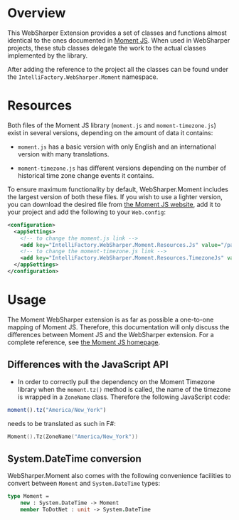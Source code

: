 ﻿# Overview

This WebSharper Extension provides a set of classes and functions almost
identical to the ones documented in [Moment JS](http://momentjs.com). When used
in WebSharper projects, these stub classes delegate the work to the actual
classes implemented by the library.

After adding the reference to the project all the classes can be found
under the `IntelliFactory.WebSharper.Moment` namespace.

# Resources

Both files of the Moment JS library (`moment.js` and `moment-timezone.js`)
exist in several versions, depending on the amount of data it contains:

  * `moment.js` has a basic version with only English and an international
  version with many translations.

  * `moment-timezone.js` has different versions depending on the number of
  historical time zone change events it contains.

To ensure maximum functionality by default, WebSharper.Moment includes the
largest version of both these files. If you wish to use a lighter version, you
can download the desired file from [the Moment JS website](http://momentjs.com),
add it to your project and add the following to your `Web.config`:

```xml
<configuration>
  <appSettings>
    <!-- to change the moment.js link -->
    <add key="IntelliFactory.WebSharper.Moment.Resources.Js" value="/path/to/my-moment.js" /> 
    <!-- to change the moment-timezone.js link -->
    <add key="IntelliFactory.WebSharper.Moment.Resources.TimezoneJs" value="/path/to/my-moment-timezone.js" /> 
  </appSettings>
</configuration>
```

# Usage

The Moment WebSharper extension is as far as possible a one-to-one
mapping of Moment JS. Therefore, this documentation will only discuss
the differences between Moment JS and the WebSharper extension. For a
complete reference, see [the Moment JS homepage](http://momentjs.com).

## Differences with the JavaScript API

  * In order to correctly pull the dependency on the Moment Timezone library
  when the `moment.tz()` method is called, the name of the timezone is wrapped
  in a `ZoneName` class. Therefore the following JavaScript code:

```javascript
moment().tz("America/New_York")
```

  needs to be translated as such in F#:

```fsharp
Moment().Tz(ZoneName("America/New_York"))
```

## System.DateTime conversion

WebSharper.Moment also comes with the following convenience facilities to
convert between `Moment` and `System.DateTime` types:

```fsharp
type Moment =
    new : System.DateTime -> Moment
    member ToDotNet : unit -> System.DateTime
```
